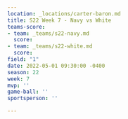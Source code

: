 ```yaml
---
location: _locations/carter-baron.md
title: S22 Week 7 - Navy vs White
teams-score:
- team: _teams/s22-navy.md
  score: 
- team: _teams/s22-white.md
  score: 
field: "1"
date: 2022-05-01 09:30:00 -0400
season: 22
week: 7
mvp: ''
game-ball: ''
sportsperson: ''

---
```


